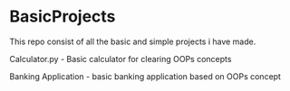 # BasicProjects
This repo consist of all the basic and simple projects i have made.


Calculator.py - Basic calculator for clearing OOPs concepts


Banking Application - basic banking application based on OOPs concept
